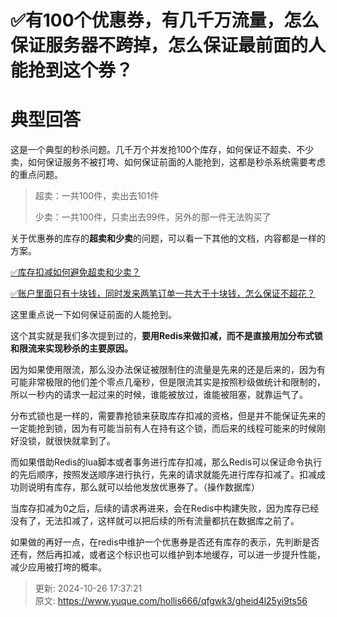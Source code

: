 # ✅有100个优惠券，有几千万流量，怎么保证服务器不跨掉，怎么保证最前面的人能抢到这个券？

# 典型回答


这是一个典型的秒杀问题。几千万个并发抢100个库存，如何保证不超卖、不少卖，如何保证服务不被打垮、如何保证前面的人能抢到，这都是秒杀系统需要考虑的重点问题。



> 超卖：一共100件，卖出去101件
>
> 少卖：一共100件，只卖出去99件，另外的那一件无法购买了
>



关于优惠券的库存的**超卖和少卖**的问题，可以看一下其他的文档，内容都是一样的方案。



[✅库存扣减如何避免超卖和少卖？](https://www.yuque.com/hollis666/qfgwk3/qpnna44eczny06z7)



[✅账户里面只有十块钱，同时发来两笔订单一共大于十块钱，怎么保证不超花？](https://www.yuque.com/hollis666/qfgwk3/eye0y86lsvhsfrb7)



这里重点说一下如何保证前面的人能抢到。



这个其实就是我们多次提到过的，**要用Redis来做扣减，而不是直接用加分布式锁和限流来实现秒杀的主要原因。**



因为如果使用限流，那么没办法保证被限制住的流量是先来的还是后来的，因为有可能非常极限的他们差个零点几毫秒，但是限流其实是按照秒级做统计和限制的，所以一秒内的请求一起过来的时候，谁能被放过，谁能被阻塞，就靠运气了。



分布式锁也是一样的，需要靠抢锁来获取库存扣减的资格，但是并不能保证先来的一定能抢到锁，因为有可能当前有人在持有这个锁，而后来的线程可能来的时候刚好没锁，就很快就拿到了。



而如果借助Redis的lua脚本或者事务进行库存扣减，那么Redis可以保证命令执行的先后顺序，按照发送顺序进行执行，先来的请求就能先进行库存扣减了。扣减成功则说明有库存，那么就可以给他发放优惠券了。（操作数据库）



当库存扣减为0之后，后续的请求再进来，会在Redis中构建失败，因为库存已经没有了，无法扣减了，这样就可以把后续的所有流量都抗在数据库之前了。



如果做的再好一点，在redis中维护一个优惠券是否还有库存的表示，先判断是否还有，然后再扣减，或者这个标识也可以维护到本地缓存，可以进一步提升性能，减少应用被打垮的概率。



> 更新: 2024-10-26 17:37:21  
> 原文: <https://www.yuque.com/hollis666/qfgwk3/gheid4l25yi9ts56>